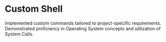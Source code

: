# Custom Shell
Implemented custom commands tailored to project-specific requirements.
Demonstrated proficiency in Operating System concepts and utilization of System Calls.